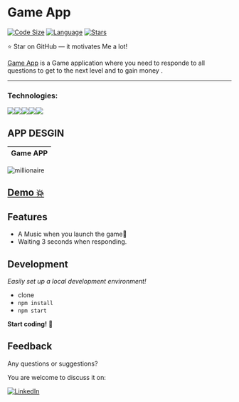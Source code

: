 # Game App

[![Code Size](https://img.shields.io/github/languages/code-size/aymenouer/Game-millionaire)](https://img.shields.io/github/languages/top/aymenouer/Game-millionaire)
[![Language](https://img.shields.io/github/languages/top/aymenouer/Game-millionaire)](https://img.shields.io/github/languages/top/aymenouer/Game-millionaire)
[![Stars](https://img.shields.io/github/stars/aymenouer/Game-millionairet?style=social)](https://img.shields.io/github/stars/aymenouer/Game-millionaire?style=social)


:star: Star on GitHub — it motivates Me a lot!

[Game App](https://aymengamequiz.herokuapp.com/) is a Game application where you need to responde to all questions to get to the next level and to gain money .

---
<h3>Technologies:</h3>
<a href="https://reactjs.org/"><img src="https://img.shields.io/badge/-React-313131?style=flat-square&labelColor=313131&logo=react&logoColor=white&color=313131"></img></a><a href="https://www.w3schools.com/html/html_intro.asp"><img src="https://img.shields.io/badge/-HTML5-313131?style=flat-square&labelColor=313131&logo=html5&logoColor=white&color=313131"></img></a><a href="https://www.w3schools.com/css/css_intro.asp"><img src="https://img.shields.io/badge/-CSS3-313131?style=flat-square&labelColor=313131&logo=css3&logoColor=white&color=313131"></img></a><a href="https://www.javascript.com"><img src="https://img.shields.io/badge/-Javascript-313131?style=flat-square&labelColor=313131&logo=javascript&logoColor=white&color=313131"></img></a><a href="https://code.visualstudio.com"><img src="https://img.shields.io/badge/-Visual Studio Code-313131?style=flat-square&labelColor=313131&logo=visual-studio-code&logoColor=white&color=313131"></img></a>

<!-- App DESGIN  -->
## APP DESGIN 
| Game APP |
| --- |
![millionaire](https://user-images.githubusercontent.com/49178153/160589117-346b167b-6dbc-41ce-9bc0-19d0b39e31e5.png)


## [Demo 💥](https://aymengamequiz.herokuapp.com/)

## Features

- A Music when you launch the game🌟
- Waiting 3 seconds when responding.


## Development

_Easily set up a local development environment!_

- clone
- `npm install`
- `npm start`


**Start coding!** 🎉


## Feedback 
Any questions or suggestions?

You are welcome to discuss it on:

[![LinkedIn](https://img.shields.io/badge/LinkedIn-0077B5?style=for-the-badge&logo=linkedin&logoColor=white)](https://www.linkedin.com/in/aymen-ouerghi-249632146/)
<br/>
